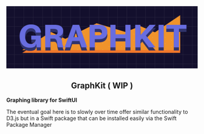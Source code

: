 
<span align='center'>
    <img src="logo.png" alt="logo" />
    <h2>GraphKit ( WIP )</h2>
</span>
<b align='center'>Graphing library for SwiftUI</b>

The eventual goal here is to slowly over time offer similar functionality to D3.js but in a Swift package that can be installed easily via the Swift Package Manager
